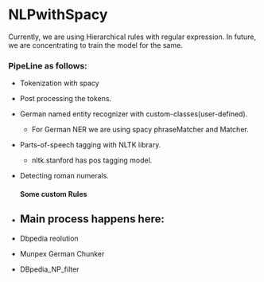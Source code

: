 # NLPwithSpacy
Currently, we are using Hierarchical rules with regular expression. 
In future, we are concentrating to train the model for the same.
### PipeLine as follows:
  * Tokenization with spacy
  * Post processing the tokens.
  * German named entity recognizer with custom-classes(user-defined).
    - For German NER we are using spacy phraseMatcher and Matcher.
  * Parts-of-speech tagging with NLTK library.
    - nltk.stanford has pos tagging model.
  * Detecting roman numerals.
    #### Some custom Rules
  
  * ## Main process happens here:
   
  * Dbpedia reolution
  * Munpex German Chunker
  * DBpedia_NP_filter
